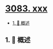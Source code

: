 # [3083. xxx](https://github.com/Tdahuyou/TNotes.leetcode/tree/main/notes/3083.%20xxx)

<!-- region:toc -->

- [1. 📝 概述](#1--概述)

<!-- endregion:toc -->

## 1. 📝 概述
